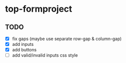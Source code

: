 # top-formproject
## TODO
- [x] fix gaps (maybe use separate row-gap & column-gap)
- [x] add inputs
- [x] add buttons
- [ ] add valid/invalid inputs css style
